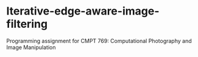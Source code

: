# Iterative-edge-aware-image-filtering
Programming assignment for CMPT 769: Computational Photography and Image Manipulation
